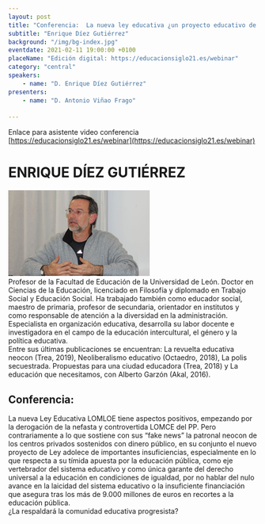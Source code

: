 ```yaml
---
layout: post
title: "Conferencia:  La nueva ley educativa ¿un proyecto educativo de cohesión y justicia social?"
subtitle: "Enrique Díez Gutiérrez"
background: "/img/bg-index.jpg"
eventdate: 2021-02-11 19:00:00 +0100
placeName: "Edición digital: https://educacionsiglo21.es/webinar"
category: "central"
speakers:
    - name: "D. Enrique Díez Gutiérrez"
presenters:
    - name: "D. Antonio Viñao Frago"
   
---
```

Enlace para asistente video conferencia [https://educacionsiglo21.es/webinar](https://educacionsiglo21.es/webinar)  



# ENRIQUE DÍEZ GUTIÉRREZ 
![cartel](/img/posts/diezgutierrez.png)  
Profesor de la Facultad de Educación de la Universidad de León. Doctor en Ciencias de la Educación, licenciado en Filosofía y diplomado en Trabajo Social y Educación Social. Ha trabajado también como educador social, maestro de primaria, profesor de secundaria, orientador en institutos y como responsable de atención a la diversidad en la administración. Especialista en organización educativa, desarrolla su labor docente e investigadora en el campo de la educación intercultural, el género y la política educativa.  
Entre sus últimas publicaciones se encuentran: La revuelta educativa neocon (Trea, 2019), Neoliberalismo educativo (Octaedro, 2018), La polis secuestrada. Propuestas para una ciudad educadora (Trea, 2018) y La educación que necesitamos, con Alberto Garzón (Akal, 2016).


## Conferencia:  
La nueva Ley Educativa LOMLOE tiene aspectos positivos, empezando por la derogación de la nefasta y controvertida LOMCE del PP. Pero contrariamente a lo que sostiene con sus “fake news” la patronal neocon de los centros privados sostenidos con dinero público, en su conjunto el nuevo proyecto de Ley adolece de importantes insuficiencias, especialmente en lo que respecta a su tímida apuesta por la educación pública, como eje vertebrador del sistema educativo y como única garante del derecho universal a la educación en condiciones de igualdad, por no hablar del nulo avance en la laicidad del sistema educativo o la insuficiente financiación que asegura tras los más de 9.000 millones de euros en recortes a la educación pública.  
¿La respaldará la comunidad educativa progresista?
